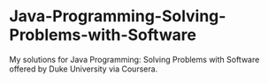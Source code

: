 # Java-Programming-Solving-Problems-with-Software
My solutions for Java Programming: Solving Problems with Software offered by Duke University via Coursera.
